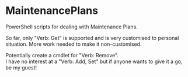 # MaintenancePlans
PowerShell scripts for dealing with Maintenance Plans.

So far, only "Verb: Get" is supported and is very customised to personal situation.
  More work needed to make it non-customised.
  
Potentially create a cmdlet for "Verb: Remove".<br />
I have no interest at a "Verb: Add, Set" but if anyone wants to give it a go, be my guest!
